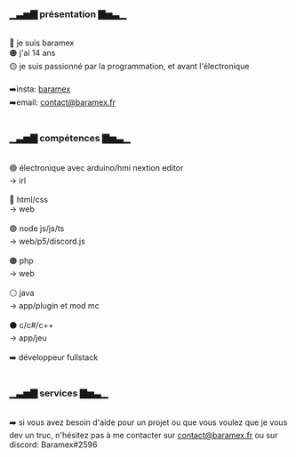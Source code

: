<h3>▁▃▅▇ présentation ▇▅▃▁</h3><br/>
🔴 je suis baramex<br/>
🟠 j'ai 14 ans<br/>
🟡 je suis passionné par la programmation, et avant l'électronique<br/><br/>
➡️insta: <a href="https://www.instagram.com/baramex/" target="BLANK">baramex</a><br/>
➡️email: <a href="mailto:contact@baramex.fr">contact@baramex.fr</a><br/><br/>
<h3>▁▃▅▇ compétences ▇▅▃▁</h3><br/>
🟢 électronique avec arduino/hmi nextion editor<br/>
-> irl<br/><br/>
🔵 html/css<br/>
-> web<br/><br/>
🟣 node js/js/ts<br/>
-> web/p5/discord.js<br/><br/>
🟤 php<br/>
-> web<br/><br/>
⚪ java<br/>
-> app/plugin et mod mc<br/><br/>
⚫ c/c#/c++<br/>
-> app/jeu<br/><br/>
➡️ développeur fullstack<br/><br/>
<h3>▁▃▅▇ services ▇▅▃▁</h3><br/>
➡️ si vous avez besoin d'aide pour un projet ou que vous voulez que je vous dev un truc, n'hésitez pas à me contacter sur <a href="mailto:contact@baramex.fr">contact@baramex.fr</a> ou sur discord: Baramex#2596
